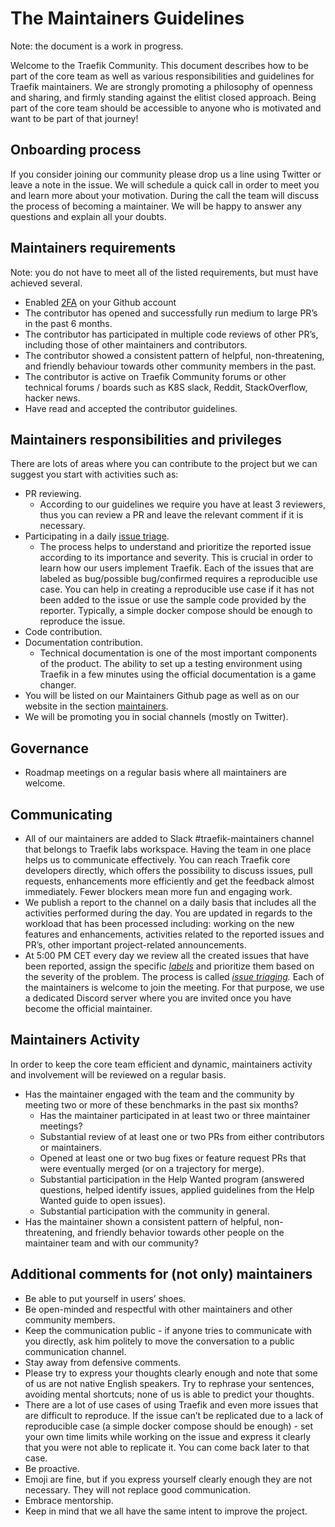 # The Maintainers Guidelines

Note: the document is a work in progress.

Welcome to the Traefik Community. This document describes how to be part of the core team as well as various responsibilities and guidelines for Traefik maintainers. We are strongly promoting a philosophy of openness and sharing, and firmly standing against the elitist closed approach. Being part of the core team should be accessible to anyone who is motivated and want to be part of that journey!

## Onboarding process

If you consider joining our community please drop us a line using Twitter or leave a note in the issue. We will schedule a quick call in order to meet you and learn more about your motivation. During the call the team will discuss the process of becoming a maintainer. We will be happy to answer any questions and explain all your doubts.

## Maintainers requirements

Note: you do not have to meet all of the listed requirements, but must have achieved several.

- Enabled [2FA](https://docs.github.com/en/github/authenticating-to-github/securing-your-account-with-two-factor-authentication-2fa/configuring-two-factor-authentication) on your Github account
- The contributor has opened and successfully run medium to large PR’s in the past 6 months.
- The contributor has participated in multiple code reviews of other PR’s, including those of other maintainers and contributors.
- The contributor showed a consistent pattern of helpful, non-threatening, and friendly behaviour towards other community members in the past.
- The contributor is active on Traefik Community forums or other technical forums / boards such as K8S slack, Reddit, StackOverflow, hacker news.
- Have read and accepted the contributor guidelines.

## Maintainers responsibilities and privileges

There are lots of areas where you can contribute to the project but we can suggest you start with activities such as:

- PR reviewing. 
  - According to our guidelines we require you have at least 3 reviewers, thus you can review a PR and leave the relevant comment if it is necessary.
- Participating in a daily [issue triage](https://github.com/traefik/contributors-guide/blob/master/issue_triage.md). 
  - The process helps to understand and prioritize the reported issue according to its importance and severity. This is crucial in order to learn how our users implement Traefik. Each of the issues that are labeled as bug/possible bug/confirmed requires a reproducible use case. You can help in creating a reproducible use case if it has not been added to the issue or use the sample code provided by the reporter. Typically, a simple docker compose should be enough to reproduce the issue.
- Code contribution. 
- Documentation contribution. 
  - Technical documentation is one of the most important components of the product. The ability to set up a testing environment using Traefik in a few minutes using the official documentation is a game changer.
- You will be listed on our Maintainers Github page as well as on our website in the section [maintainers](maintainers.md).
- We will be promoting you in social channels (mostly on Twitter).

## Governance

- Roadmap meetings on a regular basis where all maintainers are welcome.

## Communicating

- All of our maintainers are added to Slack #traefik-maintainers channel that belongs to Traefik labs workspace. Having the team in one place helps us to communicate effectively. You can reach Traefik core developers directly, which offers the possibility to discuss issues, pull requests, enhancements more efficiently and get the feedback almost immediately. Fewer blockers mean more fun and engaging work.
- We publish a report to the channel on a daily basis that includes all the activities performed during the day. You are updated in regards to the workload that has been processed including: working on the new features and enhancements, activities related to the reported issues and PR’s, other important project-related announcements.
- At 5:00 PM CET every day we review all the created issues that have been reported, assign the specific *[labels](maintainers.md#Labels)* and prioritize them based on the severity of the problem. The process is called *[issue triaging](https://github.com/traefik/contributors-guide/blob/master/issue_triage.md).* Each of the maintainers is welcome to join the meeting. For that purpose, we use a dedicated Discord server where you are invited once you have become the official maintainer.

## Maintainers Activity

In order to keep the core team efficient and dynamic, maintainers activity and involvement will be reviewed on a regular basis.

- Has the maintainer engaged with the team and the community by meeting two or more of these benchmarks in the past six months?
    - Has the maintainer participated in at least two or three maintainer meetings?
    - Substantial review of at least one or two PRs from either contributors or maintainers.
    - Opened at least one or two bug fixes or feature request PRs that were eventually merged (or on a trajectory for merge).
    - Substantial participation in the Help Wanted program (answered questions, helped identify issues, applied guidelines from the Help Wanted guide to open issues).
    - Substantial participation with the community in general.
- Has the maintainer shown a consistent pattern of helpful, non-threatening, and friendly behavior towards other people on the maintainer team and with our community?

## Additional comments for (not only) maintainers

- Be able to put yourself in users’ shoes.
- Be open-minded and respectful with other maintainers and other community members.
- Keep the communication public - if anyone tries to communicate with you directly, ask him politely to move the conversation to a public communication channel.
- Stay away from defensive comments.
- Please try to express your thoughts clearly enough and note that some of us are not native English speakers. Try to rephrase your sentences, avoiding mental shortcuts; none of us is able to predict your thoughts.
- There are a lot of use cases of using Traefik and even more issues that are difficult to reproduce. If the issue can’t be replicated due to a lack of reproducible case (a simple docker compose should be enough) - set your own time limits while working on the issue and express it clearly that you were not able to replicate it. You can come back later to that case.
- Be proactive.
- Emoji are fine, but if you express yourself clearly enough they are not necessary. They will not replace good communication.
- Embrace mentorship.
- Keep in mind that we all have the same intent to improve the project.
